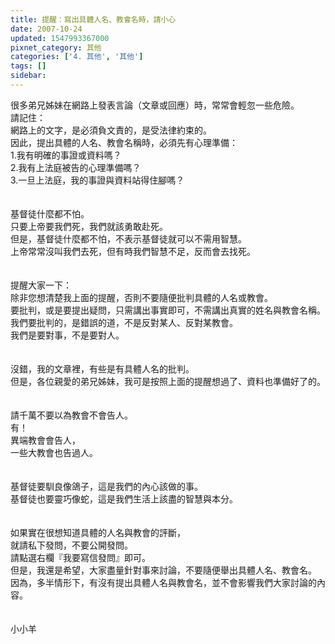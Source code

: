 ```yaml
---
title: 提醒：寫出具體人名、教會名時，請小心
date: 2007-10-24
updated: 1547993367000
pixnet_category: 其他
categories: ['4. 其他', '其他']
tags: []
sidebar: 
---
```


<p>很多弟兄姊妹在網路上發表言論（文章或回應）時，常常會輕忽一些危險。<br/><!--more-->請記住：<br/>網路上的文字，是必須負文責的，是受法律約束的。<br/>因此，提出具體的人名、教會名稱時，必須先有心理準備：<br/>1.我有明確的事證或資料嗎？<br/>2.我有上法庭被告的心理準備嗎？<br/>3.一旦上法庭，我的事證與資料站得住腳嗎？<br/><br/><br/>基督徒什麼都不怕。<br/>只要上帝要我們死，我們就該勇敢赴死。<br/>但是，基督徒什麼都不怕，不表示基督徒就可以不需用智慧。<br/>上帝常常沒叫我們去死，但有時我們智慧不足，反而會去找死。<br/><br/><br/>提醒大家一下：<br/>除非您想清楚我上面的提醒，否則不要隨便批判具體的人名或教會。<br/>要批判，或是要提出疑問，只需講出事實即可，不需講出真實的姓名與教會名稱。<br/>我們要批判的，是錯誤的道，不是反對某人、反對某教會。<br/>我們是要對事，不是要對人。<br/><br/><br/>沒錯，我的文章裡，有些是有具體人名的批判。<br/>但是，各位親愛的弟兄姊妹，我可是按照上面的提醒想過了、資料也準備好了的。<br/><br/><br/>請千萬不要以為教會不會告人。<br/>有！<br/>異端教會會告人，<br/>一些大教會也告過人。<br/><br/><br/>基督徒要馴良像鴿子，這是我們的內心該做的事。<br/>基督徒也要靈巧像蛇，這是我們生活上該盡的智慧與本分。<br/><br/><br/>如果實在很想知道具體的人名與教會的評斷，<br/>就請私下發問，不要公開發問。<br/>請點選右欄『我要寫信發問』即可。<br/>但是，我還是希望，大家盡量針對事來討論，不要隨便舉出具體人名、教會名。<br/>因為，多半情形下，有沒有提出具體人名與教會名，並不會影響我們大家討論的內容。<br/><br/><br/>小小羊<br/><br/><br/></p><p> </p><br/>
